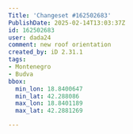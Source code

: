 ```yaml
---
Title: 'Changeset #162502683'
PublishDate: 2025-02-14T13:03:37Z
id: 162502683
user: dada24
comment: new roof orientation
created_by: iD 2.31.1
tags:
- Montenegro
- Budva
bbox:
  min_lon: 18.8400647
  min_lat: 42.288086
  max_lon: 18.8401189
  max_lat: 42.2881269

---
```

